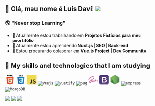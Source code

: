 ## 💚 Olá, meu nome é <strong>Luís Daví!</strong> <img src="https://raw.githubusercontent.com/MartinHeinz/MartinHeinz/master/wave.gif" width="30px">

###  🌎 "Never stop Learning"

- 🔭 Atualmente estou trabalhando em <strong>Projetos Fictícios para meu peortifólio</strong>
- 🌱 Atualmente estou aprendendo <strong>Nuxt.js | SEO | Back-end</strong>
- 👯 Estou procurando colaborar em <strong>Vue.js Project | Dev Community</strong>


## 🚀 My skills and technologies that I am studying


<code><img height="32" src="https://raw.githubusercontent.com/github/explore/80688e429a7d4ef2fca1e82350fe8e3517d3494d/topics/html/html.png" alt="HTML5"/></code>
<code><img height="32" src="https://raw.githubusercontent.com/github/explore/80688e429a7d4ef2fca1e82350fe8e3517d3494d/topics/css/css.png" alt="CSS"/></code>
<code><img height="32" src="https://raw.githubusercontent.com/github/explore/80688e429a7d4ef2fca1e82350fe8e3517d3494d/topics/javascript/javascript.png" alt="Javascript"></code>
<code><img height="32" src="https://cdn.jsdelivr.net/gh/devicons/devicon/icons/vuejs/vuejs-original.svg" alt="Vuejs"/></code>
<code><img src="https://bestofjs.org/logos/vuetify.svg" alt="vuetify" height="32"/></code>
<code><img src="https://cdn.worldvectorlogo.com/logos/pug.svg" alt="pug" height="32"/></code>
<code><img src="https://raw.githubusercontent.com/devicons/devicon/master/icons/sass/sass-original.svg" alt="sass" height="32"/></code>
<code><img height="32" src="https://raw.githubusercontent.com/github/explore/80688e429a7d4ef2fca1e82350fe8e3517d3494d/topics/bootstrap/bootstrap.png" alt="Bootstrap"/></code>
<code><img height="32" src="https://raw.githubusercontent.com/github/explore/80688e429a7d4ef2fca1e82350fe8e3517d3494d/topics/nodejs/nodejs.png" alt="Nodejs"/></code>
<code><img src="https://cdn.jsdelivr.net/gh/devicons/devicon/icons/express/express-original.svg" alt="express" height="32"/></code>
<code><img height="32" src="https://cdn.jsdelivr.net/gh/devicons/devicon/icons/mongodb/mongodb-original.svg" alt="MongoDB"/></code>

                  
<p >
  <a href="https://www.linkedin.com/in/lu%C3%ADs-dav%C3%AD-rebou%C3%A7as-0778b421a/"><img src="https://img.shields.io/badge/LinkedIn-0077B5?style=for-the-badge&logo=linkedin&logoColor=white"></img></a>     
  <a href="https://www.instagram.com/vuedavi/"><img src="https://img.shields.io/badge/Instagram-E4405F?style=for-the-badge&logo=instagram&logoColor=white"></img></a>        
  <a href="mailto:luisdavi.moz@outlook.com"><img src="https://img.shields.io/badge/_Outlook-0078D4?style=for-the-badge&logo=microsoft-outlook&logoColor=white"></img></a>
</p>  
